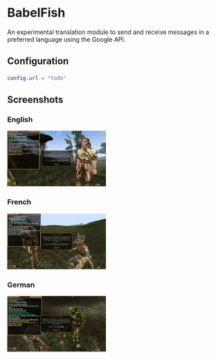 # BabelFish

An experimental translation module to send and receive messages in a preferred language using the Google API.

## Configuration

```Lua
config.url = "todo"
```

## Screenshots

### English
[![English](screenshots/screenshot-english-tn.jpg)](screenshots/screenshot-english.jpg)

### French
[![French](screenshots/screenshot-french-tn.jpg)](screenshots/screenshot-french.jpg)

### German
[![German](screenshots/screenshot-german-tn.jpg)](screenshots/screenshot-german.jpg)
